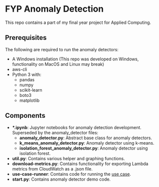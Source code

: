 # FYP Anomaly Detection

This repo contains a part of my final year project for Applied Computing.

## Prerequisites

The following are required to run the anomaly detectors:

* A Windows installation (This repo was developed on Windows, functionality on MacOS and Linux may break)
* aws-cli
* Python 3 with:
  * pandas
  * numpy
  * scikit-learn
  * boto3
  * matplotlib

## Components

* **\*.ipynb**: Jupyter notebooks for anomaly detection development. Superseded by the anomaly_detector files:
  * **anomaly_detector.py**: Abstract base class for anomaly detectors.
  * **k_means_anomaly_detector.py**: Anomaly detector using k-means.
  * **isolation_forest_anomaly_detector.py**: Anomaly detector using isolation forest.
* **util.py**: Contains various helper and graphing functions.
* **download-metrics.py**: Contains functionality for exporting Lambda metrics from CloudWatch as a .json file.
* **use-case-runner**: Contains code for running the [use case](https://github.com/Matt-RJ/fyp-use-case).
* **start.py**: Contains anomaly detector demo code.
